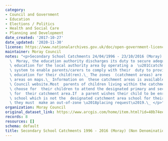 ```yaml
---
category:
- Council and Government
- Education
- Elections / Politics
- Health and Social Care
- Planning and Development
date_created: '2017-10-27'
date_updated: '2020-11-30'
license: https://www.nationalarchives.gov.uk/doc/open-government-licence/version/3/
maintainer: Moray Council
notes: "<p>Secondary School Catchments 24/04/1996 - 23/10/2016 (Moray) (non denominational)In\
  \  Moray, the education authority discharges its duty to secure adequate  and efficient\
  \ education for the local authority area by operating a  \u201Ccatchment area\u201D\
  \ system to enable parents/carers to comply with their  duty to provide efficient\
  \ education for their child(ren).\_ The zones  (catchment areas) are shown as delineated\
  \ areas on maps.\_ Information on  these catchment areas is available at the Moray\
  \ Council website.Most  parents of children living within the catchment area will\
  \ choose for  their children to attend the designated primary and secondary school\
  \ for  their catchment area.If  a parent wishes their child to be enrolled at a\
  \ school which is not the  designated catchment area school for their postal address,\
  \ they must  make an out-of-zone \u2018placing request\u2019.\_ </p>"
organization: Moray Council
original_dataset_link: https://www.arcgis.com/home/item.html?id=40b74eeb21874aa482f2b7dec312ce4a
records: 8
resources: []
schema: default
title: Secondary School Catchments 1996 - 2016 (Moray) (Non Denominational)
---
```

